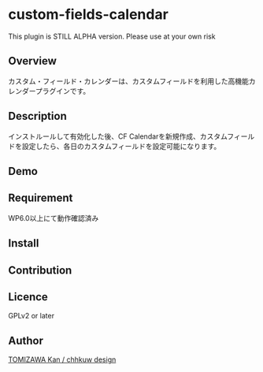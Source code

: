 # custom-fields-calendar

This plugin is STILL ALPHA version. Please use at your own risk 

## Overview
カスタム・フィールド・カレンダーは、カスタムフィールドを利用した高機能カレンダープラグインです。

## Description
インストルールして有効化した後、CF Calendarを新規作成、カスタムフィールドを設定したら、各日のカスタムフィールドを設定可能になります。

## Demo

## Requirement
WP6.0以上にて動作確認済み

## Install

## Contribution

## Licence

GPLv2 or later

## Author

[TOMIZAWA Kan / chhkuw design](https://github.com/sandman-jp)
